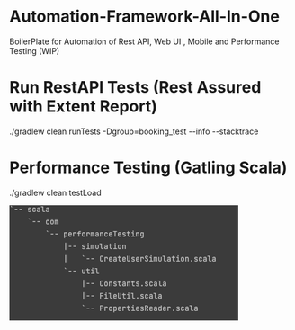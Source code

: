 # Automation-Framework-All-In-One
BoilerPlate for Automation of Rest API, Web UI , Mobile and Performance Testing (WIP)


# Run RestAPI Tests (Rest Assured with Extent Report)

./gradlew clean runTests  -Dgroup=booking_test --info  --stacktrace

# Performance Testing (Gatling Scala)

./gradlew clean testLoad

![img.png](img.png)
